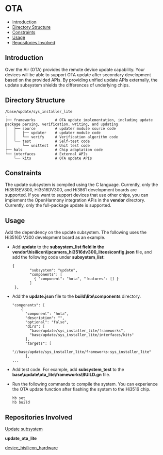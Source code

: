 # OTA<a name="EN-US_TOPIC_0000001078451366"></a>

-   [Introduction](#section11660541593)
-   [Directory Structure](#section1464106163817)
-   [Constraints](#section1718733212019)
-   [Usage](#section18867101215181)
-   [Repositories Involved](#section68521336131912)

## Introduction<a name="section11660541593"></a>

Over the Air \(OTA\) provides the remote device update capability. Your devices will be able to support OTA update after secondary development based on the provided APIs. By providing unified update APIs externally, the update subsystem shields the differences of underlying chips.

## Directory Structure<a name="section1464106163817"></a>

```
/base/update/sys_installer_lite
.
├── frameworks         # OTA update implementation, including update package parsing, verification, writing, and updating
│   ├── source         # updater module source code
│   │   ├── updater    # updater module code
│   │   └── verify     # Verification algorithm code
│   └── test           # Self-test code
│       └── unittest   # Unit test code
├── hals               # Chip adaptation code
└── interfaces         # External APIs
    └── kits           # OTA update APIs
```

## Constraints<a name="section1718733212019"></a>

The update subsystem is compiled using the C language. Currently, only the Hi3518EV300, Hi3516DV300, and Hi3861 development boards are supported. If you want to support devices that use other chips, you can implement the OpenHarmony integration APIs in the  **vendor**  directory. Currently, only the full-package update is supported.

## Usage<a name="section18867101215181"></a>

Add the dependency on the update subsystem. The following uses the Hi3516D V300 development board as an example.

-   Add  **update**  to the  **subsystem\_list field in the vendor\\hisilicon\\ipcamera\_hi3516dv300\_liteos\\config.json**  file, and add the following code under  **subsystem\_list**:

    ```
    {
            "subsystem": "update",
            "components": [
              { "component": "hota", "features": [] }
            ]
     },
    ```


-   Add the  **update.json**  file to the  **build\\lite\\components**  directory.

    ```
    "components": [
        {
          "component": "hota",
          "description": "",
          "optional": "false",
          "dirs": [
            "base/update/sys_installer_lite/frameworks",
            "base/update/sys_installer_lite/interfaces/kits"
          ],
          "targets": [
            "//base/update/sys_installer_lite/frameworks:sys_installer_lite"
          ],
    ...
    ```


-   Add test code. For example, add  **subsystem\_test**  to the  **base\\update\\ota\_lite\\frameworks\\BUILD.gn**  file.

-   Run the following commands to compile the system. You can experience the OTA update function after flashing the system to the Hi3516 chip.

    ```
    hb set
    hb build
    ```


## Repositories Involved<a name="section68521336131912"></a>

[Update subsystem](https://gitcode.com/openharmony/docs/blob/master/en/readme/update.md)

**update\_ota\_lite**

[device\_hisilicon\_hardware](https://gitcode.com/openharmony/device_hisilicon_hardware/blob/master/README.md)

